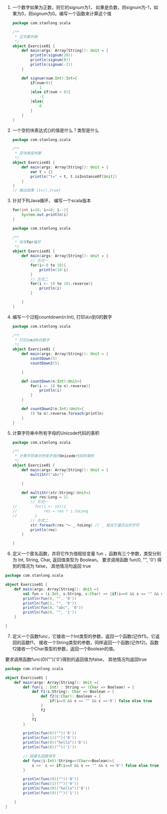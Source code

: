 1. 一个数字如果为正数，则它的signum为1， 如果是负数，则signum为-1，如果为0，则signum为0。编写一个函数来计算这个值

   ```scala
   package com.stanlong.scala
   
   /**
    * 正负数判断
    */
   object Exercise01 {
       def main(args: Array[String]): Unit = {
           println(signum(20))
           println(signum(0))
           println(signum(-2))
       }
   
       def signum(num:Int):Int={
           if(num>0){
               1
           }else if(num < 0){
               -1
           }else{
               0
           }
       }
   }
   ```

2. 一个空的块表达式{}的值是什么？类型是什么

   ```scala
   package com.stanlong.scala
   
   /**
    * 空块类型判断
    */
   object Exercise01 {
       def main(args: Array[String]): Unit = {
           var t = {}
           println("t=" + t, t.isInstanceOf[Unit])
       }
   }
   // 输出结果 (t=(),true)
   ```

3. 针对下列Java循环， 编写一个scala版本

   ```java
   for(int i=10; i>=0; i--){
       System.out.println(i)
   }
   ```

   ```scala
   package com.stanlong.scala
   
   /**
    * 改写for循环
    */
   object Exercise01 {
       def main(args: Array[String]): Unit = {
           // 方式一
           for(i<-0 to 10){
               println(10-i)
           }
           // 方式二
           for(i <- (0 to 10).reverse){
               println(i)
           }
   
       }
   }
   ```

4. 编写一个过程countdown(n:Int), 打印从n到0的数字

   ```scala
   package com.stanlong.scala
   
   /**
    * 打印从n到0的数字
    */
   object Exercise01 {
       def main(args: Array[String]): Unit = {
           countDown(5)
           countDown2(5)
   
       }
   
       def countDown(n:Int):Unit={
           for(i <- (0 to n).reverse){
               println(i)
           }
       }
   
       def countDown2(n:Int):Unit={
           (0 to n).reverse.foreach(println)
       }
   }
   ```

5. 计算字符串中所有字母的Unicode代码的乘积

   ```scala
   package com.stanlong.scala
   
   /**
    * 计算字符串中所有字母的Unicode代码的乘积
    */
   object Exercise01 {
       def main(args: Array[String]): Unit = {
           multiStr("abc")
   
       }
   
       def multiStr(str:String):Unit={
           var res:Long = 1l
           // 方式一
   //        for(i <- str){
   //            res = res * i.toLong
   //        }
           // 方式二
           str.foreach(res *= _.toLong) // _ 相当于遍历出的字符
           println(res)
       }
   
   }
   ```

6.  定义一个匿名函数，并将它作为值赋给变量 fun ，函数有三个参数，类型分别为 Int, String, Char, 返回值类型为 Boolean。 要求调用函数 fun(0, "", '0') 得到的情况为 false， 其他情况均返回 true

   ```scala
   package com.stanlong.scala
   
   object Exercise01 {
       def main(args: Array[String]): Unit ={
           val fun = (i:Int, s:String, c:Char) => {if(i==0 && s == "" && c=='0') false else true}
           println(fun(0, "", '0'))
           println(fun(1, "", '0'))
           println(fun(0, "abc", '0'))
           println(fun(0, "", '1'))
       }
   
   }
   ```

7.  定义一个函数func，它接收一个Int类型的参数，返回一个函数(记作f1)。它返回的函数f1， 接收一个String类型的参数，同样返回一个函数(记作f2)。函数f2接收一个Char类型的参数，返回一个Boolean的值。

   要求调用函数func(0)("")('0')得到的返回值为false， 其他情况均返回true

   ```scala
   package com.stanlong.scala
   
   object Exercise01 {
       def main(args: Array[String]): Unit ={
           def fun(i : Int) : String => (Char => Boolean) = {
               def f1(s:String): Char => Boolean = {
                   def f2(c:Char): Boolean = {
                       if(i==0 && s == "" && c =='0') false else true
                   }
                   f2
               }
               f1
           }
   
           println(fun(0)("")('0'))
           println(fun(1)("")('0'))
           println(fun(0)("hello")('0'))
           println(fun(0)("")('1'))
   
           // 按匿名函数简写
           def func(i:Int):String=>(Char=>Boolean)={
               s =>  c => if(i==0 && s == "" && c =='0') false else true
           }
   
           println(func(0)("")('0'))
           println(func(1)("")('0'))
           println(func(0)("hello")('0'))
           println(func(0)("")('1'))
   
       }
   }
   ```
   
   
   
   